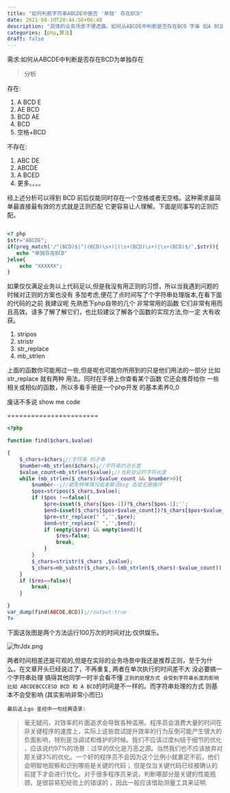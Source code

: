 ```yaml
---
title: "如何判断字符串ABCDE中是否 '单独' 存在BCD"
date: 2021-08-10T20:44:58+06:48
description: "具体的业务场景不便透露。如何从ABCDE中判断是否存在BCD 字串 如A BCD E 为存在,A BCDE为不存在"
categories: [php,算法]
draft: false
---
```

需求:如何从ABCDE中判断是否存在BCD为单独存在

>分析

存在:
1. A BCD E 
2. AE BCD
3. BCD AE
4. BCD
5. 空格+BCD

不存在:
1. ABC DE
2. ABCDE
3. A BCED
4. 更多。。。。

经上述分析可以得到  BCD 前后仅能同时存在一个空格或者无空格。这种需求最简单最直接最有效的方式就是正则匹配
它更容易让人理解。下面是同事写的正则匹配。

```php

<? php
$str="ABCDE";
if(preg_match('/^(BCD)$|^((BCD)\s+)|(\s+(BCD)\s+)|\s+(BCD)$/',$str)){
   echo "单独存在BCD"
}else{
    echo "XXXXXX";
}

```

如果仅仅满足业务以上代码足以,但是我没有用正则的习惯，所以当我遇到问题的时候对正则的方案也没有
多加考虑,便花了点时间写了个字符串处理版本,在看下面的代码的之前 我建议呢 先熟悉下php自带的几个
非常常用的函数 它们非常有用而且高效。请多了解了解它们，也比较建议了解各个函数的实现方法,你一定
大有收获。

1. stripos
2. stristr
3. str_replace
4. mb_strlen

上面的函数你可能用过一些,但是呢也可能你所用到的只是他们用法的一部分 比如str_replace 就有两种
用法。同时在手册上你查看某个函数 它还会推荐给你 一些相关或相似的函数，所以多看手册是一个php开发
的基本素养0_0

废话不多说 show me code

=======================

```php
<?php

function find($chars,$value)

{
    $_chars=$chars;//字符串 的子串
    $number=mb_strlen($chars);//字符串的总长度
    $value_count=mb_strlen($value);//当前验证的字符长度
    while (mb_strlen($_chars)>$value_count && $number>0){
        $number--;//避免特殊情况或者算法bug 造成无限循环
        $pos=stripos($_chars,$value);
        if ($pos !==false){
            $pre=isset($_chars[$pos-1])?$_chars[$pos-1]:'';
            $end=isset($_chars[$pos+$value_count])?$_chars[$pos+$value_count]:'';
            $pre=str_replace(" ",'',$pre);
            $end=str_replace(" ",'',$end);
            if (empty($pre) && empty($end)){
                $res=false;
                break;
            }
        }
        $_chars=stristr($_chars ,$value);
        $_chars=mb_substr($_chars,0-(mb_strlen($_chars)-$value_count));
    }
    if ($res==false){
        break;
    }

}
var_dump(find(ABCDE,BCD));//output:true
?>
```
下面这张图是两个方法运行100万次的时间对比:仅供娱乐。


![ftrJdx.png](https://z3.ax1x.com/2021/08/10/ftrJdx.png)


两者时间相差还是可观的,但是在实际的业务场景中我还是推荐正则，至于为什么。在文章开头已经说过了，不再重复,
两者在单次执行的时间差不大 没必要搞一个字符串处理 搞得其他同学一时半会看不懂 `正则的处理方式 会受到字符串长度的影响 比如
ABCDEBCCCESD BCD 和 A BCD`的时间是不一样的。而字符串处理的方式 则基本不会受影响 (其实影响非常小而已)

`最后送上go 圣经中一句经典语录:`


> 毫无疑问，对效率的片面追求会导致各种滥用。程序员会浪费大量的时间在非关键程序的速度上，实际上这些尝试提升效率的行为反倒可能产生很大的负面影响，特别是当调试和维护的时候。我们不应该过度纠结于细节的优化
，应该说约97%的场景：过早的优化是万恶之源。当然我们也不应该放弃对那关键3%的优化。一个好的程序员不会因为这个比例小就裹足不前，他们会明智地观察和识别哪些是关键的代码；
但是仅当关键代码已经被确认的前提下才会进行优化。对于很多程序员来说，判断哪部分是关键的性能瓶颈，是很容易犯经验上的错误的
，因此一般应该借助测量工具来证明.


  
